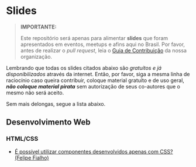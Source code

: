 # Slides

> **IMPORTANTE:**
> 
> Este repositório será apenas para alimentar **slides** que foram apresentados em eventos, meetups e afins aqui no Brasil. Por favor, antes de realizar o _pull request_, leia o [Guia de Contribuição](https://github.com/cerebrobr/cerebro/blob/master/README.md#como-contribuir) da nossa organização.

Lembrando que todas os slides citados abaixo são *gratuítos e já disponibilizados* através da internet. Então, por favor, siga a mesma linha de raciocínio caso queira contribuir, coloque material gratuíto e de uso geral, ***não coloque material pirata*** sem autorização de seus co-autores que o mesmo não será aceito.

Sem mais delongas, segue a lista abaixo.

## Desenvolvimento Web

### HTML/CSS

* [É possível utilizar componentes desenvolvidos apenas com CSS? (Felipe Fialho)](http://www.felipefialho.com/talk-css-components-14-08-08/)

